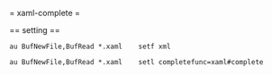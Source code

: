 
= xaml-complete =

== setting ==
    
    au BufNewFile,BufRead *.xaml    setf xml
    
    au BufNewFile,BufRead *.xaml    setl completefunc=xaml#complete
